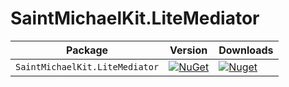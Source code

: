 # SaintMichaelKit.LiteMediator

| Package                 | Version                                                                                                | Downloads |
|-------------------------|--------------------------------------------------------------------------------------------------------| ----- |
| `SaintMichaelKit.LiteMediator` | [![NuGet](https://img.shields.io/nuget/v/SaintMichaelKit.LiteMediator.svg)](https://nuget.org/packages/SaintMichaelKit.LiteMediator) | [![Nuget](https://img.shields.io/nuget/dt/SaintMichaelKit.LiteMediator.svg)](https://nuget.org/packages/SaintMichaelKit.LiteMediator) |